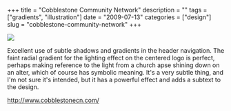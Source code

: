 +++
title = "Cobblestone Community Network"
description = ""
tags = ["gradients", "illustration"]
date = "2009-07-13"
categories = ["design"]
slug = "cobblestone-community-network"
+++


 

  <div id="screens-thumbs" class="clearfix">
    <div class="txt-center" id="design-submission"><a href="http://www.cobblestonecn.com/"><img id='bluga-thumbnail-1826' class='bluga-thumbnail large' src='http://media.konigi.com/bluga/
wt4a5bb3154471c.jpg'/></a></div>  
  </div>   
<p>Excellent use of subtle shadows and gradients in the header navigation. The faint radial gradient for the lighting effect on the centered logo is perfect, perhaps making reference to the light from a church apse shining down on an alter, which of course has symbolic meaning. It's a very subtle thing, and I'm not sure it's intended, but it has a powerful effect and adds a subtext to the design.</p>
<p><a href="http://www.cobblestonecn.com/">http://www.cobblestonecn.com/</a></p>




